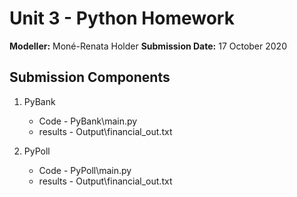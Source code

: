 # Unit 3 - Python Homework

**Modeller:** Moné-Renata Holder
**Submission Date:** 17 October 2020

## Submission Components

1. PyBank
    * Code - PyBank\main.py
    * results - Output\financial_out.txt

2. PyPoll
    * Code - PyPoll\main.py
    * results - Output\financial_out.txt